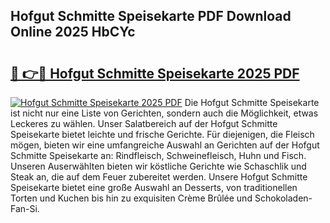 ## Hofgut Schmitte Speisekarte PDF Download Online 2025 HbCYc

# <h2><a href="http://gc7yg6.nevu.top/?p=Hofgut+Schmitte+Speisekarte">🔗 👉🔴 Hofgut Schmitte Speisekarte 2025 PDF</a></h2>

[![Hofgut Schmitte Speisekarte 2025 PDF](https://i.imgur.com/dBaPXMq.png)](http://gc7yg6.nevu.top/?p=Hofgut+Schmitte+Speisekarte)
Die Hofgut Schmitte Speisekarte ist nicht nur eine Liste von Gerichten, sondern auch die Möglichkeit, etwas Leckeres zu wählen. Unser Salatbereich auf der Hofgut Schmitte Speisekarte bietet leichte und frische Gerichte. Für diejenigen, die Fleisch mögen, bieten wir eine umfangreiche Auswahl an Gerichten auf der Hofgut Schmitte Speisekarte an: Rindfleisch, Schweinefleisch, Huhn und Fisch. Unseren Auserwählten bieten wir köstliche Gerichte wie Schaschlik und Steak an, die auf dem Feuer zubereitet werden. Unsere Hofgut Schmitte Speisekarte bietet eine große Auswahl an Desserts, von traditionellen Torten und Kuchen bis hin zu exquisiten Crème Brûlée und Schokoladen-Fan-Si.
